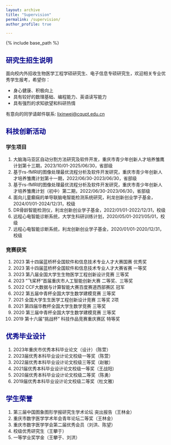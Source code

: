 ```yaml
---
layout: archive
title: "Supervision"
permalink: /supervision/
author_profile: true

---
```


{% include base_path %}

## <font color=DarkBlue>研究生招生说明</font>

面向校内外招收生物医学工程学硕研究生、电子信息专硕研究生，欢迎相关专业优秀学生报考，希望你：

- 身心健康、积极向上
- 具有较好的数理基础、编程能力、英语读写能力
- 具有强烈的求知欲望和科研热情

有意向的同学请邮件联系: lixinwei@cqupt.edu.cn

## <font color=DarkBlue>科技创新活动</font>

### 学生项目

1. 大脑海马亚区自动分割方法研究及软件开发，重庆市青少年创新人才培养雏鹰计划第十三期，2023/10/01-2025/06/30，省部级
2. 基于rs-fMRI的图像处理最优流程分析及软件开发研究，重庆市青少年创新人才培养雏鹰计划第十一期，2022/06/30-2023/06/30，省部级
3. 基于rs-fMRI的图像处理最优流程分析及软件开发研究，重庆市青少年创新人才培养雏鹰计划（初中）第二期，2022/06/30-2023/06/30，省部级
4. 面向儿童癫痫的单导联脑电智能检测系统研究，利龙创新创业学子基金，2024/01/01-2024/12/31，校级
5. DR骨龄智能检测仪，利龙创新创业学子基金，2022/01/01-2022/12/31，校级
6. 远程心电智能诊断系统，大学生科研训练计划，2020/05/01-2021/05/01，校级
7. 远程心电智能诊断系统，利龙创新创业学子基金，2020/01/01-2020/12/31，校级

### 竞赛获奖

1. 2023 第十四届蓝桥杯全国软件和信息技术专业人才大赛国赛 优秀奖
2. 2023 第十四届蓝桥杯全国软件和信息技术专业人才大赛省赛 一等奖
3. 2023 第八届全国大学生生物医学工程创新设计竞赛 三等奖
4. 2023  ”飞桨杯“首届重庆市人工智能创新大赛 二等奖、三等奖
5. 2022 CCF大数据与计算智能大赛百度赛道西部赛区 冠军
6. 2022 第五届中青杯全国大学生数学建模竞赛 三等奖
7. 2021 全国大学生生医学工程创新设计竞赛 三等奖 2项
8. 2021 第四届华教杯全国大学生数学竞赛 三等奖
9. 2020 第三届中青杯全国大学生数学建模竞赛 三等奖
10. 2019 第十六届“挑战杯” 科技作品竞赛重庆赛区 特等奖

## <font color=DarkBlue>优秀毕业设计</font>

1. 2023年重庆市优秀本科毕业论文（设计）（陈萱）
2. 2023届优秀本科毕业设计论文校级一等奖（陈萱）
3. 2022届优秀本科毕业设计论文校级三等奖（赵敏）
4. 2021届优秀本科毕业设计论文校级一等奖（王战阳）
5. 2020届优秀本科毕业设计论文校级二等奖（陈勇）
6. 2019届优秀本科毕业设计论文校级二等奖（杜文雅）

## <font color=DarkBlue>学生荣誉</font>

1. 第三届中国图象图形学报研究生学术论坛 突出报告（王林金）
2. 重庆市数字医学学术年会青年论坛二等奖（王林金）
3. 重庆市数字医学学会第二届优秀会员（刘洪、陈望）
4. 校级优秀研究生（王攀于）
5. 一等学业奖学金（王攀于、刘洪）

